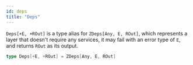 ```yaml
---
id: deps
title: "Deps"
---
```


`Deps[+E, +ROut]` is a type alias for `ZDeps[Any, E, ROut]`, which represents a layer that doesn't require any services, it may fail with an error type of `E`, and returns `ROut` as its output.

```scala
type Deps[+E, +ROut] = ZDeps[Any, E, ROut]
```

